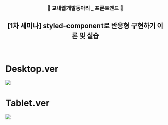 <div align="center">
  
### 🍺 교내웹개발동아리 _ 프론트엔드 🍺

## [1차 세미나] styled-component로 반응형 구현하기 이론 및 실습
  
</div>

</br>

# Desktop.ver
<img src="https://user-images.githubusercontent.com/75469131/135478527-0b574136-5a3f-4c24-8470-a04326b97508.jpg"/>

# Tablet.ver
<img src="https://user-images.githubusercontent.com/75469131/135478548-a746a5b9-9054-4c3b-b367-f99364a83e42.jpg"/>
